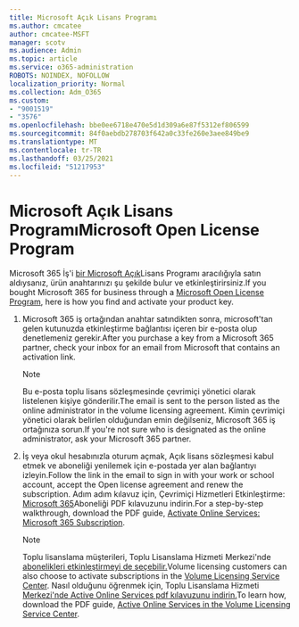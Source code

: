 ```yaml
---
title: Microsoft Açık Lisans Programı
ms.author: cmcatee
author: cmcatee-MSFT
manager: scotv
ms.audience: Admin
ms.topic: article
ms.service: o365-administration
ROBOTS: NOINDEX, NOFOLLOW
localization_priority: Normal
ms.collection: Adm_O365
ms.custom:
- "9001519"
- "3576"
ms.openlocfilehash: bbe0ee6718e470e5d1d309a6e87f5312ef806599
ms.sourcegitcommit: 84f0aebdb278703f642a0c33fe260e3aee849be9
ms.translationtype: MT
ms.contentlocale: tr-TR
ms.lasthandoff: 03/25/2021
ms.locfileid: "51217953"
---
```

# <a name="microsoft-open-license-program"></a><span data-ttu-id="966e9-102">Microsoft Açık Lisans Programı</span><span class="sxs-lookup"><span data-stu-id="966e9-102">Microsoft Open License Program</span></span>

<span data-ttu-id="966e9-103">Microsoft 365 İş'i [bir Microsoft Açık](https://go.microsoft.com/fwlink/p/?LinkID=613298)Lisans Programı aracılığıyla satın aldıysanız, ürün anahtarınızı şu şekilde bulur ve etkinleştirirsiniz.</span><span class="sxs-lookup"><span data-stu-id="966e9-103">If you bought Microsoft 365 for business through a [Microsoft Open License Program](https://go.microsoft.com/fwlink/p/?LinkID=613298), here is how you find and activate your product key.</span></span>

1. <span data-ttu-id="966e9-104">Microsoft 365 iş ortağından anahtar satındikten sonra, microsoft'tan gelen kutunuzda etkinleştirme bağlantısı içeren bir e-posta olup denetlemeniz gerekir.</span><span class="sxs-lookup"><span data-stu-id="966e9-104">After you purchase a key from a Microsoft 365 partner, check your inbox for an email from Microsoft that contains an activation link.</span></span>

    > [!NOTE]
    > <span data-ttu-id="966e9-105">Bu e-posta toplu lisans sözleşmesinde çevrimiçi yönetici olarak listelenen kişiye gönderilir.</span><span class="sxs-lookup"><span data-stu-id="966e9-105">The email is sent to the person listed as the online administrator in the volume licensing agreement.</span></span> <span data-ttu-id="966e9-106">Kimin çevrimiçi yönetici olarak belirlen olduğundan emin değilseniz, Microsoft 365 iş ortağınıza sorun.</span><span class="sxs-lookup"><span data-stu-id="966e9-106">If you're not sure who is designated as the online administrator, ask your Microsoft 365 partner.</span></span>
1. <span data-ttu-id="966e9-107">İş veya okul hesabınızla oturum açmak, Açık lisans sözleşmesi kabul etmek ve aboneliği yenilemek için e-postada yer alan bağlantıyı izleyin.</span><span class="sxs-lookup"><span data-stu-id="966e9-107">Follow the link in the email to sign in with your work or school account, accept the Open license agreement and renew the subscription.</span></span> <span data-ttu-id="966e9-108">Adım adım kılavuz için, Çevrimiçi Hizmetleri Etkinleştirme: [Microsoft 365](https://go.microsoft.com/fwlink/p/?LinkId=618100)Aboneliği PDF kılavuzunu indirin.</span><span class="sxs-lookup"><span data-stu-id="966e9-108">For a step-by-step walkthrough, download the PDF guide, [Activate Online Services: Microsoft 365 Subscription](https://go.microsoft.com/fwlink/p/?LinkId=618100).</span></span>

    > [!NOTE]
    > <span data-ttu-id="966e9-109">Toplu lisanslama müşterileri, Toplu Lisanslama Hizmeti Merkezi'nde [abonelikleri etkinleştirmeyi de seçebilir.](https://go.microsoft.com/fwlink/p/?LinkID=282016)</span><span class="sxs-lookup"><span data-stu-id="966e9-109">Volume licensing customers can also choose to activate subscriptions in the [Volume Licensing Service Center](https://go.microsoft.com/fwlink/p/?LinkID=282016).</span></span> <span data-ttu-id="966e9-110">Nasıl olduğunu öğrenmek için, Toplu Lisanslama Hizmeti [Merkezi'nde Active Online Services pdf kılavuzunu indirin.](https://go.microsoft.com/fwlink/p/?LinkId=618096)</span><span class="sxs-lookup"><span data-stu-id="966e9-110">To learn how, download the PDF guide, [Active Online Services in the Volume Licensing Service Center](https://go.microsoft.com/fwlink/p/?LinkId=618096).</span></span>